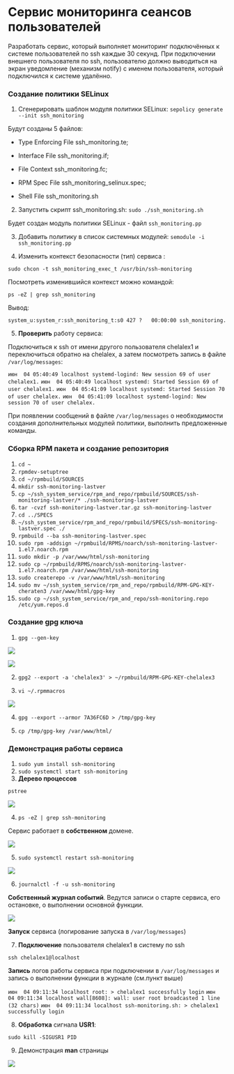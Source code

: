 # Сервис мониторинга сеансов пользователей

Разработать сервис, который выполняет мониторинг подключённых к системе пользователей по ssh каждые 30 секунд. При подключении внешнего пользователя по ssh, пользователю должно выводиться на экран уведомление (механизм notify) с именем пользователя, который подключился к системе удалённо.

### Создание политики SELinux

1. Сгенерировать шаблон модуля политики SELinux: `sepolicy generate --init ssh_monitoring`

Будут созданы 5 файлов:

- Type Enforcing File ssh_monitoring.te;

- Interface File ssh_monitoring.if;

- File Context ssh_monitoring.fc;

- RPM Spec File ssh_monitoring_selinux.spec;

- Shell File ssh_monitoring.sh

2. Запустить скрипт ssh_monitoring.sh:
   `sudo ./ssh_monitoring.sh`

Будет создан модуль политики SELinux - файл `ssh_monitoring.pp`

3. Добавить политику в список системных модулей:
   `semodule -i ssh_monitoring.pp`

4. Изменить контекст безопасности (тип) сервиса :

`sudo chcon -t ssh_monitoring_exec_t /usr/bin/ssh-monitoring`

Посмотреть изменившийся контекст можно командой:

`ps -eZ | grep ssh_monitoring`

Вывод:

``system_u:system_r:ssh_monitoring_t:s0 427 ?   00:00:00 ssh_monitoring.``

5.  **Проверить** работу сервиса:

Подключиться к ssh от имени другого пользователя chelalex1 и переключиться обратно на chelalex, а затем посмотреть запись в файле `/var/log/messages`:

``июн  04 05:40:49 localhost systemd-logind: New session 69 of user chelalex1.``
``июн  04 05:40:49 localhost systemd: Started Session 69 of user chelalex1.``
``июн  04 05:41:09 localhost systemd: Started Session 70 of user chelalex.``
``июн  04 05:41:09 localhost systemd-logind: New session 70 of user chelalex.``

При появлении сообщений в файле `/var/log/messages` о необходимости создания дополнительных модулей политики, выполнить предложенные команды.

### Сборка RPM пакета и создание репозитория

1. `cd ~`
2. `rpmdev-setuptree`
3. `cd ~/rpmbuild/SOURCES`
4. `mkdir ssh-monitoring-lastver`
5. `cp ~/ssh_system_service/rpm_and_repo/rpmbuild/SOURCES/ssh-monitoring-lastver/* ./ssh-monitoring-lastver`
6. `tar -cvzf ssh-monitoring-lastver.tar.gz ssh-monitoring-lastver`
7. `cd ../SPECS`
8. `~/ssh_system_service/rpm_and_repo/rpmbuild/SPECS/ssh-monitoring-lastver.spec ./`
9. `rpmbuild --ba ssh-monitoring-lastver.spec`
10. `sudo rpm -addsign ~/rpmbuild/RPMS/noarch/ssh-monitoring-lastver-1.el7.noarch.rpm`
11. `sudo mkdir -p /var/www/html/ssh-monitoring`
12. `sudo cp ~/rpmbuild/RPMS/noarch/ssh-monitoring-lastver-1.el7.noarch.rpm /var/www/html/ssh-monitoring`
13. `sudo createrepo -v /var/www/html/ssh-monitoring`
14. `sudo mv ~/ssh_system_service/rpm_and_repo/rpmbuild/RPM-GPG-KEY-cheraten3 /var/www/html/gpg-key`
15. `sudo cp ~/ssh_system_service/rpm_and_repo/ssh-monitoring.repo /etc/yum.repos.d`


### Cоздание gpg ключа

1. `gpg --gen-key`

![](/OSS/OSS-2021/sec_service/images/01.jpg)

![](/OSS/OSS-2021/sec_service/images/02.jpg)

2. `gpg2 --export -a 'chelalex3' > ~/rpmbuild/RPM-GPG-KEY-chelalex3`

3. `vi ~/.rpmmacros`

![](/OSS/OSS-2021/sec_service/images/03.jpg)

4. `gpg --export --armor 7A36FC6D > /tmp/gpg-key`

5. `cp /tmp/gpg-key /var/www/html/`

### Демонстрация работы сервиса

1. `sudo yum install ssh-monitoring`
2. `sudo systemctl start ssh-monitoring`
3. **Дерево процессов**

`pstree`

![](/OSS-2021/sec_service/images/04.PNG)

4. `ps -eZ | grep ssh-monitoring`

Сервис работает в **собственном** домене.

![](OSS/OSS-2021/sec_service/images/05.jpg)

5. `sudo systemctl restart ssh-monitoring`

![](/OSS/OSS-2021/sec_service/images/06.PNG)

6. `journalctl -f -u ssh-monitoring`

**Собственный журнал событий**. Ведутся записи о старте сервиса, его остановке, о выполнении основной функции.

![](/OSS/OSS-2021/sec_service/images/07.jpg)

**Запуск** сервиса (логирование запуска в `/var/log/messages`)

7. **Подключение** пользователя chelalex1 в систему по ssh

`ssh chelalex1@localhost`

**Запись** логов работы сервиса при подключении в `/var/log/messages` и запись о выполнении функции в журнале (см.пункт выше)

``июн  04 09:11:34 localhost root: > chelalex1 successfully login``
``июн  04 09:11:34 localhost wall[8608]: wall: user root broadcasted 1 line (32 chars)``
``июн  04 09:11:34 localhost ssh-monitoring.sh: > chelalex1 successfully login``

8. **Обработка** сигнала **USR1**:

`sudo kill -SIGUSR1 PID`


9. Демонстрация **man** страницы

![](/Users/aleksandracelnokova/Desktop/OSS/OSS-2021/sec_service/images/08.PNG)